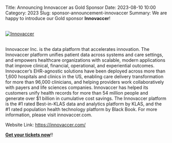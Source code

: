 Title: Announcing Innovaccer as Gold Sponsor
Date: 2023-08-10 10:00
Category: 2023
Slug: sponsor-announcement-innovaccer
Summary: We are happy to introduce our Gold sponsor **Innovaccer**!

<!-- PELICAN_END_SUMMARY -->
<br>
<div class="text-center">
  <a href="https://innovaccer.com/" target="_blank">
    <img src="{static}/images/sponsors/innovaccer.png" alt="Innovaccer" class="img-fluid responsive-image">
  </a>
</div>
<br>

Innovaccer Inc. is the data platform that accelerates innovation. The Innovaccer platform unifies patient data across systems and care settings, and empowers healthcare organizations with scalable, modern applications that improve clinical, financial, operational, and experiential outcomes. Innovaccer’s EHR-agnostic solutions have been deployed across more than 1,600 hospitals and clinics in the US, enabling care delivery transformation for more than 96,000 clinicians, and helping providers work collaboratively with payers and life sciences companies. Innovaccer has helped its customers unify health records for more than 54 million people and generate over $1 billion in cumulative cost savings. The Innovaccer platform is the #1 rated Best-in-KLAS data and analytics platform by KLAS, and the #1 rated population health technology platform by Black Book. For more information, please visit innovaccer.com.

Website Link: <a href="https://innovaccer.com/" target="_blank">https://innovaccer.com/</a>

**[Get your tickets now](https://konfhub.com/pyconindia2023#tickets)**!!
